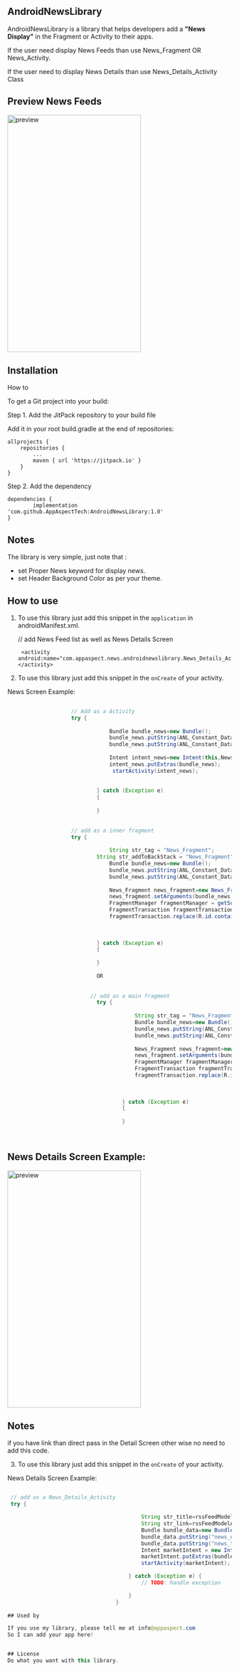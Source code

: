 ## AndroidNewsLibrary

AndroidNewsLibrary is a library that helps developers add a **"News Display"** in the Fragment or Activity to their apps.


If the user need display News Feeds than use News_Fragment OR News_Activity. 

If the user need to display News Details than use News_Details_Activity Class



## Preview News Feeds
<img src="screenshot1.jpeg" alt="preview" width="300" height="533">


## Installation

How to

To get a Git project into your build:

Step 1. Add the JitPack repository to your build file 


Add it in your root build.gradle at the end of repositories:

	allprojects {
		repositories {
			...
			maven { url 'https://jitpack.io' }
		}
	}



Step 2. Add the dependency

	dependencies {
	        implementation 'com.github.AppAspectTech:AndroidNewsLibrary:1.0'
	}

## Notes
The library is very simple, just note that :
* set Proper News keyword for display news.
* set Header Background Color as per your theme.


## How to use

1. To use this library just add this snippet in the `application` in androidManifest.xml.

     // add News Feed list as well as News Details Screen
     
     <activity android:name="com.appaspect.news.androidnewslibrary.News_Activity"></activity>
     
        <activity android:name="com.appaspect.news.androidnewslibrary.News_Details_Activity"></activity>
        
        
2. To use this library just add this snippet in the `onCreate` of your activity.

News Screen Example:

```java
                    
                    // Add as a Activity
                    try {
                    
                                Bundle bundle_news=new Bundle();
                                bundle_news.putString(ANL_Constant_Data.News_keyword,"Cricket");    // set News keyword for listing
                                bundle_news.putString(ANL_Constant_Data.News_Color_Code,"#000000");   // set Header Background Color
                    
                                Intent intent_news=new Intent(this,News_Activity.class);
                                intent_news.putExtras(bundle_news);
                                 startActivity(intent_news);
                    
                    
                            } catch (Exception e)
                            {
                    
                            }
                            
                            
                    // add as a inner fragment 
                    try {
                    
                                String str_tag = "News_Fragment";
                            String str_addToBackStack = "News_Fragment";;
                                Bundle bundle_news=new Bundle();
                                bundle_news.putString(ANL_Constant_Data.News_keyword,"Cricket");   // set News keyword for listing
                                bundle_news.putString(ANL_Constant_Data.News_Color_Code,"#000000");   // set Header Background Color
                    
                                News_Fragment news_fragment=new News_Fragment();
                                news_fragment.setArguments(bundle_news);
                                FragmentManager fragmentManager = getSupportFragmentManager();
                                FragmentTransaction fragmentTransaction = fragmentManager.beginTransaction();
                                fragmentTransaction.replace(R.id.container, news_fragment, str_tag).addToBackStack(str_addToBackStack).commit();
                    
                    
                    
                            } catch (Exception e)
                            {
                    
                            }
                            
                            OR
                            
                            
                          // add as a main fragment  
                            try {
                            
                                        String str_tag = "News_Fragment";
                                        Bundle bundle_news=new Bundle();
                                        bundle_news.putString(ANL_Constant_Data.News_keyword,"Cricket");   // set News keyword for listing
                                        bundle_news.putString(ANL_Constant_Data.News_Color_Code,"#000000");    // set Header Background Color
                            
                                        News_Fragment news_fragment=new News_Fragment();
                                        news_fragment.setArguments(bundle_news);
                                        FragmentManager fragmentManager = getSupportFragmentManager();
                                        FragmentTransaction fragmentTransaction = fragmentManager.beginTransaction();
                                        fragmentTransaction.replace(R.id.container, news_fragment, str_tag).commit();
                            
                            
                            
                                    } catch (Exception e)
                                    {
                            
                                    }
                            
                            
```


## News Details Screen Example:

<img src="screenshot2.jpeg" alt="preview" width="300" height="533">
     
## Notes
if you have link than direct pass in the Detail Screen other wise no need to add this code.

3. To use this library just add this snippet in the `onCreate` of your activity.

News Details Screen Example:
     
  ```java 
  
   // add as a News_Details_Activity
   try {

                                            String str_title=rssFeedModelArrayList.get(position).title;
                                            String str_link=rssFeedModelArrayList.get(position).link;
                                            Bundle bundle_data=new Bundle();
                                            bundle_data.putString("news_url",str_link);
                                            bundle_data.putString("news_title",str_title);
                                            Intent marketIntent = new Intent(context,News_Details_Activity.class);
                                            marketIntent.putExtras(bundle_data);
                                            startActivity(marketIntent);

                                        } catch (Exception e) {
                                            // TODO: handle exception

                                        }
                                    }
                                    
## Used by

If you use my library, please tell me at info@appaspect.com
So I can add your app here!


## License
Do what you want with this library.
